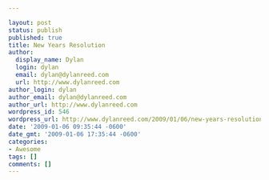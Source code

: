 ```yaml
---

layout: post
status: publish
published: true
title: New Years Resolution
author:
  display_name: Dylan
  login: dylan
  email: dylan@dylanreed.com
  url: http://www.dylanreed.com
author_login: dylan
author_email: dylan@dylanreed.com
author_url: http://www.dylanreed.com
wordpress_id: 546
wordpress_url: http://www.dylanreed.com/2009/01/06/new-years-resolution/
date: '2009-01-06 09:35:44 -0600'
date_gmt: '2009-01-06 17:35:44 -0600'
categories:
- Awesome
tags: []
comments: []
---
```



